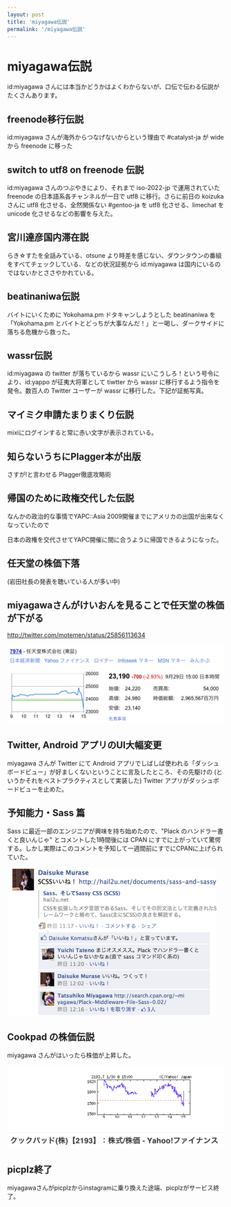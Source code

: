 ```yaml
---
layout: post
title: 'miyagawa伝説'
permalink: '/miyagawa伝説'
---
```


# miyagawa伝説

id:miyagawa さんには本当かどうかはよくわからないが、口伝で伝わる伝説がたくさんあります。

## freenode移行伝説

id:miyagawa さんが海外からつなげないからという理由で #catalyst-ja が wide から freenode に移った

## switch to utf8 on freenode 伝説

id:miyagawa さんのつぶやきにより、それまで iso-2022-jp で運用されていた freenode の日本語系各チャンネルが一日で utf8 に移行。さらに前日の koizuka さんに utf8 化させる、全然関係ない #gentoo-ja を utf8 化させる、limechat を unicode 化させるなどの影響を与えた。

## 宮川達彦国内滞在説

らき☆すたを全話みている、otsune より時差を感じない、ダウンタウンの番組をすべてチェックしている、などの状況証拠から id:miyagawa は国内にいるのではないかとささやかれている。

## beatinaniwa伝説

バイトにいくために Yokohama.pm ドタキャンしようとした beatinaniwa を「Yokohama.pm とバイトとどっちが大事なんだ！」と一喝し、ダークサイドに落ちる危機から救った。

## wassr伝説

id:miyagawa の twitter が落ちているから wassr にいこうしろ！という号令により、id:yappo が征夷大将軍として tiwtter から wassr に移行するよう指令を発令。数百人の Twitter ユーザーが wassr に移行した。下記が証拠写真。

## マイミク申請たまりまくり伝説

mixiにログインすると常に赤い文字が表示されている。

## 知らないうちにPlagger本が出版

さすが!と言わせる Plagger徹底攻略術

## 帰国のために政権交代した伝説

なんかの政治的な事情でYAPC::Asia 2009開催までにアメリカの出国が出来なくなっていたので

日本の政権を交代させてYAPC開催に間に合うように帰国できるようになった。

## 任天堂の株価下落

(岩田社長の発表を聴いている人が多い中)

## miyagawaさんがけいおんを見ることで任天堂の株価が下がる

http://twitter.com/motemen/status/25856113634

![f:id:cho45:20100930000035p:image](/assets/images/20100930000035.png)

## Twitter, Android アプリのUI大幅変更

miyagawa さんが Twitter にて Android アプリでしばしば使われる「ダッシュボードビュー」が好ましくないということに言及したところ、その先駆けの (というかそれをベストプラクティスとして実装した) Twitter アプリがダッシュボードビューを止めた。

## 予知能力・Sass 篇

Sass に最近一部のエンジニアが興味を持ち始めたので、"Plack のハンドラー書くと良いんじゃ" とコメントした1時間後には CPAN にすでに上がっていて驚愕する。しかし実際はこのコメントを予知して一週間前にすでにCPANに上げられていた。

![c6a50d87ffa6d6d6829332692efcdaa1.png](/assets/images/c6a50d87ffa6d6d6829332692efcdaa1.png)

## Cookpad の株価伝説

miyagawa さんがはいったら株価が上昇した。

![a04ad407c212d5cb3021c6fa049216a7](/assets/images/a04ad407c212d5cb3021c6fa049216a7.png)

## picplz終了

miyagawaさんがpicplzからinstagramに乗り換えた途端、picplzがサービス終了。
